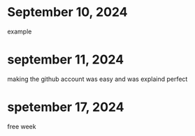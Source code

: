# September 10, 2024
example 
# september 11, 2024
making the github account was easy and was explaind perfect 
# spetember 17, 2024
free week 
